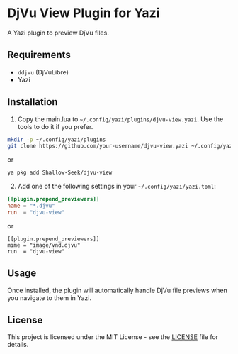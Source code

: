 # DjVu View Plugin for Yazi

A Yazi plugin to preview DjVu files.

## Requirements

- `ddjvu` (DjVuLibre)
- Yazi

## Installation
1. Copy the main.lua to  `~/.config/yazi/plugins/djvu-view.yazi`.
Use the tools to do it if you prefer.
```bash
mkdir -p ~/.config/yazi/plugins
git clone https://github.com/your-username/djvu-view.yazi ~/.config/yazi/plugins/djvu-view.yazi
```
or
```bash
ya pkg add Shallow-Seek/djvu-view
 ```

2. Add one of the following settings in your `~/.config/yazi/yazi.toml`:

```toml
[[plugin.prepend_previewers]]
name = "*.djvu"
run  = "djvu-view"
```
or
```
[[plugin.prepend_previewers]]
mime = "image/vnd.djvu"
run  = "djvu-view"
```

## Usage

Once installed, the plugin will automatically handle DjVu file previews when you navigate to them in Yazi.

## License

This project is licensed under the MIT License - see the [LICENSE](LICENSE) file for details.
